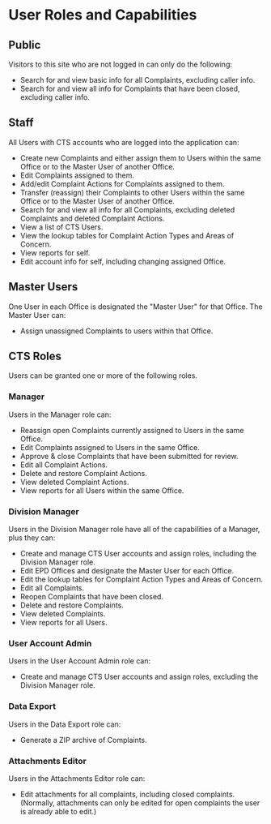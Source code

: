 # User Roles and Capabilities

## Public

Visitors to this site who are not logged in can only do the following:

* Search for and view basic info for all Complaints, excluding caller info.
* Search for and view all info for Complaints that have been closed, excluding caller info.

## Staff

All Users with CTS accounts who are logged into the application can:

* Create new Complaints and either assign them to Users within the same Office or to the Master User of another Office.
* Edit Complaints assigned to them.
* Add/edit Complaint Actions for Complaints assigned to them.
* Transfer (reassign) their Complaints to other Users within the same Office or to the Master User of another Office.
* Search for and view all info for all Complaints, excluding deleted Complaints and deleted Complaint Actions.
* View a list of CTS Users.
* View the lookup tables for Complaint Action Types and Areas of Concern.
* View reports for self.
* Edit account info for self, including changing assigned Office.

## Master Users

One User in each Office is designated the "Master User" for that Office. The Master User can:

* Assign unassigned Complaints to users within that Office.

## CTS Roles

Users can be granted one or more of the following roles.

### Manager

Users in the Manager role can:

* Reassign open Complaints currently assigned to Users in the same Office.
* Edit Complaints assigned to Users in the same Office.
* Approve & close Complaints that have been submitted for review.
* Edit all Complaint Actions.
* Delete and restore Complaint Actions.
* View deleted Complaint Actions.
* View reports for all Users within the same Office.

### Division Manager

Users in the Division Manager role have all of the capabilities of a Manager, plus they can:

* Create and manage CTS User accounts and assign roles, including the Division Manager role.
* Edit EPD Offices and designate the Master User for each Office.
* Edit the lookup tables for Complaint Action Types and Areas of Concern.
* Edit all Complaints.
* Reopen Complaints that have been closed.
* Delete and restore Complaints.
* View deleted Complaints.
* View reports for all Users.

### User Account Admin

Users in the User Account Admin role can:

* Create and manage CTS User accounts and assign roles, excluding the Division Manager role.

### Data Export

Users in the Data Export role can:

* Generate a ZIP archive of Complaints.

### Attachments Editor

Users in the Attachments Editor role can:

* Edit attachments for all complaints, including closed complaints. (Normally, attachments can only be edited for open complaints the user is already able to edit.)


